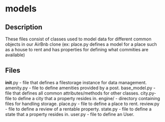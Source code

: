 # models

## Description
These files consist of classes used to model data for different common objects in our AirBnb clone (ex: place.py defines a model for a place such as a house to rent and has properties for defining what commities are available)

## Files
__init__.py - file that defines a filestorage instance for data management.
amenity.py - file to define amenities provided by a post.
base_model.py - file that defines all common attributes/methods for other classes.
city.py- file to define a city that a property resides in.
engine/ - directory containing files for handling storage.
place.py - file to define a place to rent.
review.py - file to define a review of a rentable property.
state.py - file to define a state that a property resides in.
user.py - file to define an User.
